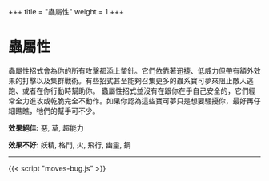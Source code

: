 +++
title = "蟲屬性"
weight = 1
+++

# 蟲屬性
蟲屬性招式會為你的所有攻擊都添上螫針。它們依靠著迅捷、低威力但帶有額外效果的打擊以及集群戰術。有些招式甚至能夠召集更多的蟲系寶可夢來阻止敵人逃跑、或者在你行動時幫助你。
蟲屬性招式並沒有在跟你在乎自己安全的，它們經常全力進攻或乾脆完全不動作。如果你認為這些寶可夢只是想要騷擾你，最好再仔細瞧瞧，牠們的幫手可不少。

**效果絕佳:**
惡, 草, 超能力

**效果不好:**
妖精, 格鬥, 火, 飛行, 幽靈, 鋼

---

<div id="MoveList"></div>

{{< script "moves-bug.js" >}}